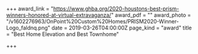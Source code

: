 +++
award_link = "https://www.ghba.org/2020-houstons-best-prism-winners-honored-at-virtual-extravaganza/"
award_pdf = ""
award_photo = "/v1602276963/OnPoint%20Custom%20Homes/PRISM2020-Winner-Logo_faldnq.png"
date = 2019-03-26T04:00:00Z
page_kind = "award"
title = "Best Home Elevation and Best Townhome"

+++
